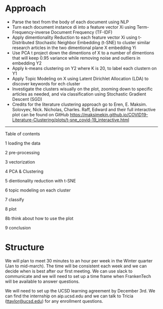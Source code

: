# Approach

- Parse the text from the body of each document using NLP
- Turn each document instance di into a feature vector Xi using Term-Frequency-inverse Document Frequency (TF-IDF)
- Apply dimentionality Reduction to each feature vector Xi using t-Distributed Stochastic Neighbor Embedding (t-SNE) to cluster similar research articles in the two dimentional plane X embedding Yi
- Use PCA t project down the dimentions of X to a number of dimentions that will keep 0.95 variance while removing noise and outliers in embedding Y2
- Apply k-means clustering on Y2 where K is 20, to label each clustern on Y1
- Apply Topic Modeling on X using Latent Dirichlet Allocation (LDA) to discover keywords for ech cluster
- Investigate the clusters wisually on the plot, zooming down to specific articles as needed, and via classification using Stochastic Gradient Descent (SGD)
- Credits for the literature clustering approach go to Eren, E. Maksim. Solovyev, Nick. Nicholas, Charles. Raff, Edward and their full interactive plot can be found on GitHub https://maksimekin.github.io/COVID19-Literature-Clustering/plots/t-sne_covid-19_interactive.html
-----------------------------------
Table of contents


1 loading the data

2 pre-processing

3 vectorization

4 PCA & Clustering

5 dientionality reduction with t-SNE

6 topic modeling on each cluster

7 classify

8 plot

8b think about how to use the plot

9 conclusion

# Structure
We will plan to meet 30 minutes to an hour per week in the Winter quarter (Jan to mid-march). The time will be consistent each week and we can decide when is best after our first meeting. We can use slack to communicate and we will need to set up a time frame when FrankenTech will be available to answer questions.

We will need to set up the UCSD learning agreement by December 3rd. We can find the internship on aip.ucsd.edu and we can talk to Tricia (ttaylor@ucsd.edu) for any enrollment questions. 
